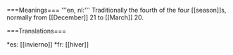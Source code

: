 ===Meanings===
'''en, nl:''' Traditionally the fourth of the four [[season]]s, normally from [[December]] 21 to [[March]] 20.

===Translations===

*es: [[invierno]]
*fr: [[hiver]]
